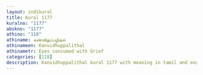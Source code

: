 ```yaml
---
layout: indikural
title: Kural 1177
kuralno: "1177"
abskno: "1177"
athino: "118"
athiname: கண்விதுப்பழிதல்
athinameen: Kanvidhuppalithal
athinametr: Eyes consumed with Grief
categories: [118]
description: Kanvidhuppalithal kural 1177 with meaning in tamil and english 
---
```


